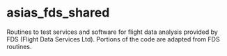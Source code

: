 asias_fds_shared
================

Routines to test services and software for flight data analysis provided by FDS (Flight Data Services Ltd).  Portions of the code are adapted from FDS routines.
